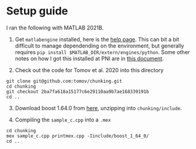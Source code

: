 # Setup guide

I ran the following with MATLAB 2021B.

1. Get `matlabengine` installed, here is the [help page](https://www.mathworks.com/help/matlab/matlab_external/install-the-matlab-engine-for-python.html). This can bit a bit difficult to manage dependending on the environment, but generally requires `pip install $MATLAB_DIR/extern/engines/python`. Some other notes on how I got this installed at PNI are in [this document](../matlab-installation.md).

2. Check out the code for Tomov et al. 2020 into this directory

```
git clone git@github.com:tomov/chunking.git
cd chunking
git checkout 2ba7fa618a15177c6e29110aa9b7ae168339191b
cd ..
```

3. Download boost 1.64.0 from [here](https://boostorg.jfrog.io/artifactory/main/release/1.64.0/source/), unzipping into `chunking/include`.

4. Compiling the `sample_c.cpp` into a `.mex`

```
cd chunking
mex sample_c.cpp printmex.cpp -Iinclude/boost_1_64_0/
cd ..
```

